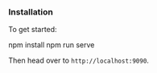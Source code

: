 ### Installation

To get started:

npm install
npm run serve

Then head over to `http://localhost:9090`.
